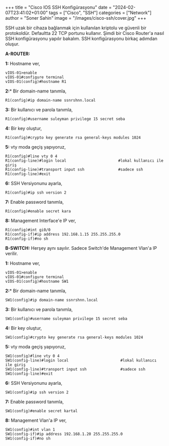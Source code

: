 +++
title = "Cisco IOS SSH Konfigürasyonu"
date = "2024-02-07T23:41:02+01:00"
tags = ["Cisco", "SSH"]
categories = ["Network"]
author = "Soner Sahin"
image = "/images/cisco-ssh/cover.jpg"
+++

SSH uzak bir cihaza bağlanmak için kullanılan kriptolu ve güvenli bir protokoldür. Defaultta 22 TCP portunu kullanır. Şimdi bir Cisco Router'a nasıl SSH konfigürasyonu yapılır bakalım.
SSH konfigürasyonu birkaç adımdan oluşur.


**A-ROUTER:**

**1:** Hostname ver,
```
vIOS-01>enable
vIOS-01#configure terminal
vIOS-01(config)#hostname R1
```


**2:*** Bir domain-name tanımla,
```
R1(config)#ip domain-name ssnrshnn.local
```

**3:** Bir kullanıcı ve parola tanımla,
```
R1(config)#username suleyman privilege 15 secret seba
```

**4:** Bir key oluştur,
```
R1(config)#crypto key generate rsa general-keys modules 1024
```

**5:** vty moda geçiş yapıyoruz,
```
R1(config)#line vty 0 4
R1(config-line)#login local                       #lokal kullanıcı ile giriş
R1(config-line)#transport input ssh               #sadece ssh
R1(config-line)#exit
```

**6:** SSH Versiyonunu ayarla,
```
R1(config)#ip ssh version 2
```

**7:** Enable password tanımla,
```
R1(config)#enable secret kara
```

**8:** Management Interface'e IP ver,
```
R1(config)#int gi0/0
R1(config-if)#ip address 192.168.1.15 255.255.255.0
R1(config-if)#no sh
```


**B-SWITCH:**
Herşey aynı sayılır. Sadece Switch'de Management Vlan'a IP verilir.

**1:** Hostname ver,
```
vIOS-01>enable
vIOS-01#configure terminal
vIOS-01(config)#hostname SW1
```

**2:*** Bir domain-name tanımla,
```
SW1(config)#ip domain-name ssnrshnn.local
```

**3:** Bir kullanıcı ve parola tanımla,
```
SW1(config)#username suleyman privilege 15 secret seba
```

**4:** Bir key oluştur,
```
SW1(config)#crypto key generate rsa general-keys modules 1024
```

**5:** vty moda geçiş yapıyoruz,
```
SW1(config)#line vty 0 4
SW1(config-line)#login local                       #lokal kullanıcı ile giriş
SW1(config-line)#transport input ssh               #sadece ssh
SW1(config-line)#exit
```

**6:** SSH Versiyonunu ayarla,
```
SW1(config)#ip ssh version 2
```

**7:** Enable password tanımla,
```
SW1(config)#enable secret kartal
```

**8:** Management Vlan'a IP ver,
```
SW1(config)#int vlan 1
SW1(config-if)#ip address 192.168.1.20 255.255.255.0
SW1(config-if)#no sh
```
